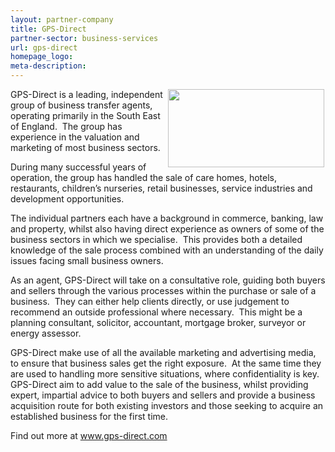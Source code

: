 ```yaml
---
layout: partner-company
title: GPS-Direct
partner-sector: business-services
url: gps-direct
homepage_logo:
meta-description:
---
```


<p><img alt="" src="//clarity-strategies.github.io/ie-uploads/uploads/partners/Resized_New_GPS_Logo.jpg" style="float:right; height:125px; margin-left:2px; margin-right:2px; width:250px" />GPS-Direct is a leading, independent group of business transfer agents, operating primarily in the South East of England.&nbsp; The group has experience in the valuation and marketing of most business sectors.</p><p>During many successful years of operation, the group has handled the sale of care homes, hotels, restaurants, children&rsquo;s nurseries, retail businesses, service industries and development opportunities.&nbsp;</p><p>The individual partners each have a background in commerce, banking, law and property, whilst also having direct experience as owners of some of the business sectors in which we specialise.&nbsp; This provides both a detailed knowledge of the sale process combined with an understanding of the daily issues facing small business owners.</p><p>As an agent, GPS-Direct will take on a consultative role, guiding both buyers and sellers through the various processes within the purchase or sale of a business.&nbsp; They can either help clients directly, or use judgement to recommend an outside professional where necessary.&nbsp; This might be a planning consultant, solicitor, accountant, mortgage broker, surveyor or energy assessor.</p><p>GPS-Direct make use of all the available marketing and advertising media, to ensure that business sales get the right exposure.&nbsp; At the same time they are used to handling more sensitive situations, where confidentiality is key.&nbsp;<br />GPS-Direct aim to add value to the sale of the business, whilst providing expert, impartial advice to both buyers and sellers and provide a business acquisition route for both existing investors and those seeking to acquire an established business for the first time.&nbsp;</p><p>Find out more at <a href="http://www.gps-direct.com" target="_blank">www.gps-direct.com</a></p>

